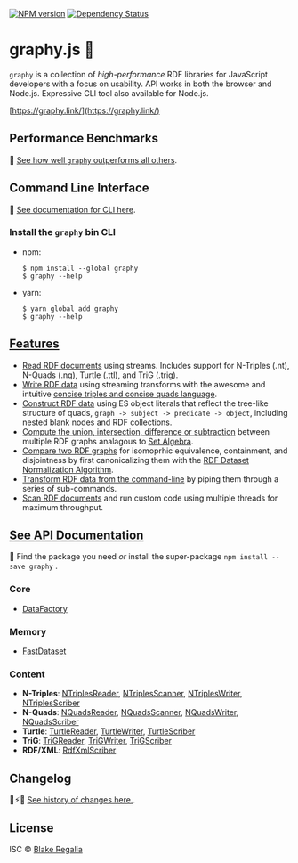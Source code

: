 [![NPM version][npm-image]][npm-url] [![Dependency Status][daviddm-image]][daviddm-url] 

# graphy.js 🍌
`graphy` is a collection of *high-performance* RDF libraries for JavaScript developers with a focus on usability. API works in both the browser and Node.js. Expressive CLI tool also available for Node.js.

[https://graphy.link/](https://graphy.link/)


## Performance Benchmarks
🚀 [See how well `graphy` outperforms all others](https://github.com/blake-regalia/graphy.js/blob/master/perf/README.md).


## Command Line Interface
📑 [See documentation for CLI here](https://graphy.link/cli).

### Install the `graphy` bin CLI
 - npm:
   ```console
   $ npm install --global graphy
   $ graphy --help
   ```

 - yarn:
   ```console
   $ yarn global add graphy
   $ graphy --help
   ```


## [Features](https://graphy.link/)
 - [Read RDF documents](https://graphy.link/content.textual#verb_read) using streams. Includes support for N-Triples (.nt), N-Quads (.nq), Turtle (.ttl), and TriG (.trig).
 - [Write RDF data](https://graphy.link/content.textual#verb_write) using streaming transforms with the awesome and intuitive [concise triples and concise quads language](https://graphy.link/concise).
 - [Construct RDF data](https://graphy.link/concise#hash_c3) using ES object literals that reflect the tree-like structure of quads, `graph -> subject -> predicate -> object`, including nested blank nodes and RDF collections.
 - [Compute the union, intersection, difference or subtraction](https://graphy.link/memory.dataset.fast) between multiple RDF graphs analagous to [Set Algebra](https://en.wikipedia.org/wiki/Algebra_of_sets).
 - [Compare two RDF graphs](https://graphy.link/memory.dataset.fast#method_canonicalize) for isomoprhic equivalence, containment, and disjointness by first canonicalizing them with the [RDF Dataset Normalization Algorithm](https://json-ld.github.io/normalization/spec/).
 - [Transform RDF data from the command-line](https://graphy.link/cli) by piping them through a series of sub-commands.
 - [Scan RDF documents](https://graphy.link/content.textual#verb_scan) and run custom code using multiple threads for maximum throughput.


## [See API Documentation](https://graphy.link/api)
🔎 Find the package you need _or_ install the super-package `npm install --save graphy` .

### Core
 - [DataFactory](https://graphy.link/core.data.factory)

### Memory
 - [FastDataset](https://graphy.link/memory.dataset.fast)

### Content
 - **N-Triples**: [NTriplesReader](https://graphy.link/content.textual#verb_read), [NTriplesScanner](https://graphy.link/content.textual#verb_scan), [NTriplesWriter](https://graphy.link/content.textual#verb_write), [NTriplesScriber](https://graphy.link/content.textual#verb_scribe)
 - **N-Quads**: [NQuadsReader](https://graphy.link/content.textual#verb_read), [NQuadsScanner](https://graphy.link/content.textual#verb_scan), [NQuadsWriter](https://graphy.link/content.textual#verb_write), [NQuadsScriber](https://graphy.link/content.textual#verb_scribe)
 - **Turtle**: [TurtleReader](https://graphy.link/content.textual#verb_read), [TurtleWriter](https://graphy.link/content.textual#verb_write), [TurtleScriber](https://graphy.link/content.textual#verb_scribe)
 - **TriG**: [TriGReader](https://graphy.link/content.textual#verb_read), [TriGWriter](https://graphy.link/content.textual#verb_write), [TriGScriber](https://graphy.link/content.textual#verb_scribe)
 - **RDF/XML**: [RdfXmlScriber](https://graphy.link/content.textual#verb_scribe)

## Changelog
🍭⚡︎🔧 [See history of changes here.](https://github.com/blake-regalia/graphy.js/blob/master/CHANGELOG.md).

## License

ISC © [Blake Regalia]()


[npm-image]: https://badge.fury.io/js/graphy.svg
[npm-url]: https://npmjs.org/package/graphy
<!-- [travis-image]: https://travis-ci.org/blake-regalia/graphy.js.svg?branch=master -->
<!-- [travis-url]: https://travis-ci.org/blake-regalia/graphy.js -->
[daviddm-image]: https://david-dm.org/blake-regalia/graphy.js.svg?theme=shields.io
[daviddm-url]: https://david-dm.org/blake-regalia/graphy.js
